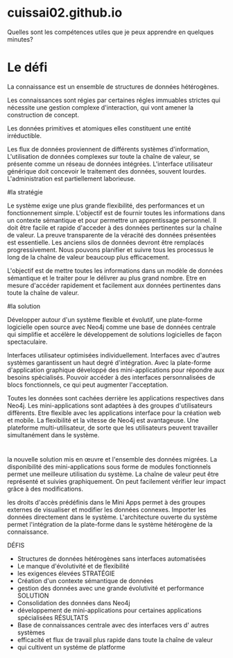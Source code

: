 # cuissai02.github.io
Quelles sont les compétences utiles que je peux apprendre en quelques minutes?
# Le défi

La connaissance est un ensemble de structures de données hétérogènes. 

Les connaissances sont régies par certaines régles immuables strictes qui nécessite une gestion complexe d'interaction, qui vont amener la construction de concept. 

Les données primitives et atomiques elles constituent une entité irréductible.

Les flux de données proviennent de différents systèmes d'information,
L'utilisation de données complexes sur toute la chaîne de valeur, se présente comme un réseau de données intégrées.
L'interface utilisateur générique doit concevoir le traitement des données, souvent lourdes.
L'administration est partiellement laborieuse.

#la stratégie

Le système exige une plus grande flexibilité, des performances et un fonctionnement simple. L'objectif est de fournir toutes les informations dans un contexte sémantique et pour permettre un apprentissage personnel. Il doit être facile et rapide d'acceder à des données pertinentes sur la chaîne de valeur. 
La preuve transparente de la véracité des données présentées est essentielle. 
Les anciens silos de données devront être remplacés progressivement.
Nous pouvons planifier et suivre tous les processus le long de la chaîne de valeur beaucoup plus efficacement.

L'objectif est de mettre toutes les informations dans un modèle de données sémantique et le traiter pour le délivrer au plus grand nombre. Etre en mesure d'accéder rapidement et facilement aux données pertinentes dans toute la chaîne de valeur.

#la solution

Développer autour d'un système flexible et évolutif, une plate-forme logicielle open source avec Neo4j comme une base de données centrale qui simplifie et accélère le développement de solutions logicielles de façon spectaculaire. 

Interfaces utilisateur optimisées individuellement. 
Interfaces avec d'autres systèmes garantissent un haut degré d'intégration.
Avec la plate-forme d'application graphique développé des mini-applications pour répondre aux besoins spécialisés.
Pouvoir accéder à des interfaces personnalisées de blocs fonctionnels, ce qui peut augmenter l'acceptation.

Toutes les données sont cachées derrière les applications respectives dans Neo4j. 
Les mini-applications sont adaptées à des groupes d'utilisateurs diffèrents.
Etre flexible avec les applications interface pour la création web et mobile.
La flexibilité et la vitesse de Neo4j est avantageuse.
Une plateforme multi-utilisateur, de sorte que les utilisateurs peuvent travailler simultanément dans le système.

#
la nouvelle solution mis en œuvre et l'ensemble des données migrées.
La disponibilité des mini-applications sous forme de modules fonctionnels permet une meilleure utilisation du système.
La chaîne de valeur peut être représenté et suivies graphiquement.
On peut facilement vérifier leur impact grâce à des modifications.

les droits d'accès prédéfinis dans le Mini Apps permet à des groupes externes de visualiser et modifier les données connexes. Importer les données directement dans le système. 
L'architecture ouverte du système permet l'intégration de la plate-forme dans le système hétérogène de la connaissance.

DÉFIS
- Structures de données hétérogènes sans interfaces automatisées
- Le manque d'évolutivité et de flexibilité
- les exigences élevées
STRATÉGIE
- Création d'un contexte sémantique de données
- gestion des données avec une grande évolutivité et performance
SOLUTION
- Consolidation des données dans Neo4j
- développement de mini-applications pour certaines applications spécialisées
RÉSULTATS
- Base de connaissances centrale avec des interfaces vers d' autres systèmes
- efficacité et flux de travail plus rapide dans toute la chaîne de valeur
- qui cultivent un systéme de platforme
